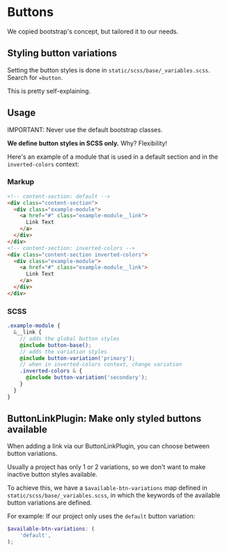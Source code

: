# Buttons

We copied bootstrap's concept, but tailored it to our needs.

## Styling button variations

Setting the button styles is done in `static/scss/base/_variables.scss`. Search for `=button`.

This is pretty self-explaining.

## Usage

IMPORTANT: Never use the default bootstrap classes.

<strong>We define button styles in SCSS only.</strong> Why? Flexibility!

Here's an example of a module that is used in a default section and in the `inverted-colors` context:

### Markup

```HTML
<!-- content-section: default -->
<div class="content-section">
  <div class="example-module">
    <a href="#" class="example-module__link">
      Link Text
    </a>
  </div>
</div>
<!-- content-section: inverted-colors -->
<div class="content-section inverted-colors">
  <div class="example-module">
    <a href="#" class="example-module__link">
      Link Text
    </a>
  </div>
</div>
```

### SCSS

```SCSS
.example-module {
  &__link {
    // adds the global button styles
    @include button-base();
    // adds the variation styles
    @include button-variation('primary');
    // when in inverted-colors context, change variation
    .inverted-colors & {
      @include button-variation('secondary');
    }
  }
}
```

## ButtonLinkPlugin: Make only styled buttons available

When adding a link via our ButtonLinkPlugin, you can choose between button variations.

Usually a project has only 1 or 2 variations, so we don't want to make inactive button styles available.

To achieve this, we have a `$available-btn-variations` map defined in `static/scss/base/_variables.scss`, in which the keywords of the available button variations are defined.

For example: If our project only uses the `default` button variation:

```SCSS
$available-btn-variations: (
    'default',
);
```
